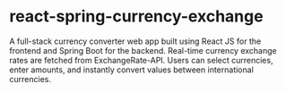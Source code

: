# react-spring-currency-exchange
A full-stack currency converter web app built using React JS for the frontend and Spring Boot for the backend. Real-time currency exchange rates are fetched from ExchangeRate-API. Users can select currencies, enter amounts, and instantly convert values between international currencies.
 
 
 
 
 
 
  
 
 
 
